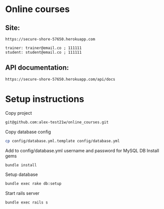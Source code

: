 # Online courses

## Site:
```
https://secure-shore-57650.herokuapp.com
```
```
trainer: trainer@email.co ; 111111
student: student@email.co ; 111111
```

## API documentation:
```
https://secure-shore-57650.herokuapp.com/api/docs
```

# Setup instructions
Copy project
```bash
git@github.com:alex-test21w/online_courses.git
```
Copy database config
```bash
cp config/database.yml.template config/database.yml
```
Add to config/database.yml username and password for MySQL DB
Install gems
```bash
bundle install
```
Setup database
```bash
bundle exec rake db:setup
```
Start rails server
```bash
bundle exec rails s
```
